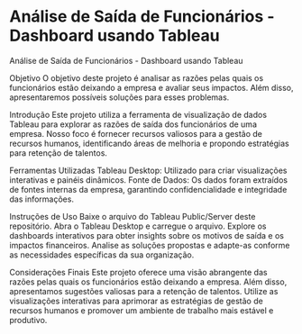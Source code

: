 # Análise de Saída de Funcionários - Dashboard usando Tableau

Análise de Saída de Funcionários - Dashboard usando Tableau

Objetivo
O objetivo deste projeto é analisar as razões pelas quais os funcionários estão deixando a empresa e avaliar seus impactos.
Além disso, apresentaremos possíveis soluções para esses problemas.

Introdução
Este projeto utiliza a ferramenta de visualização de dados Tableau para explorar as razões de saída dos funcionários de uma empresa.
Nosso foco é fornecer recursos valiosos para a gestão de recursos humanos, identificando áreas de melhoria e propondo estratégias para retenção de talentos.

Ferramentas Utilizadas
Tableau Desktop: Utilizado para criar visualizações interativas e painéis dinâmicos.
Fonte de Dados: Os dados foram extraídos de fontes internas da empresa, garantindo confidencialidade e integridade das informações.

Instruções de Uso
Baixe o arquivo do Tableau Public/Server deste repositório.
Abra o Tableau Desktop e carregue o arquivo.
Explore os dashboards interativos para obter insights sobre os motivos de saída e os impactos financeiros.
Analise as soluções propostas e adapte-as conforme as necessidades específicas da sua organização.

Considerações Finais
Este projeto oferece uma visão abrangente das razões pelas quais os funcionários estão deixando a empresa. 
Além disso, apresentamos sugestões valiosas para a retenção de talentos. 
Utilize as visualizações interativas para aprimorar as estratégias de gestão de recursos humanos e promover um ambiente de trabalho mais estável e produtivo.
